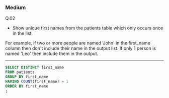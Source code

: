 ### Medium
Q.02  
* Show unique first names from the patients table which only occurs once in the list.  
  
For example, if two or more people are named 'John' in the first_name column then don't include their name in the output list. If only 1 person is named 'Leo' then include them in the output.

---
```SQL
SELECT DISTINCT first_name
FROM patients
GROUP BY first_name
HAVING COUNT(first_name) = 1
ORDER BY first_name
;
```
